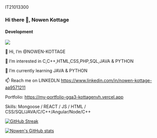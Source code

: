 IT21013300
### Hi there 👋, Nowen Kottage
#### Development

![](https://komarev.com/ghpvc/?username=KOTTAGENVH&style=for-the-badge-square)

👋 Hi, I’m @NOWEN-KOTTAGE

👀 I’m interested in C,C++,HTML,CSS,PHP,SQL,JAVA & PYTHON

🌱 I’m currently learning JAVA & PYTHON

📫 Reach me on LINKEDLN https://www.linkedin.com/in/nowen-kottage-aa9571211

Portfolio: https://my-portfolio-gga3-kottagenvh.vercel.app

Skills: Mongoose / REACT / JS / HTML / CSS/SQL/JAVA/C/C++/Angular/Node/C++

[![GitHub Streak](https://streak-stats.demolab.com/?user=KOTTAGENVH&theme=dark)](https://git.io/streak-stats)

[![Nowen's GitHub stats](https://github-readme-stats.vercel.app/api?username=KOTTAGENVH)](https://github.com/anuraghazra/github-readme-stats)
